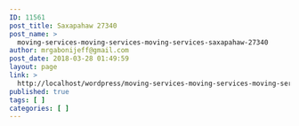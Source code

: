 ```yaml
---
ID: 11561
post_title: Saxapahaw 27340
post_name: >
  moving-services-moving-services-moving-services-saxapahaw-27340
author: mrgabonijeff@gmail.com
post_date: 2018-03-28 01:49:59
layout: page
link: >
  http://localhost/wordpress/moving-services-moving-services-moving-services-saxapahaw-27340/
published: true
tags: [ ]
categories: [ ]
---
```

